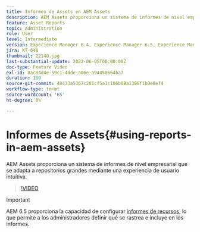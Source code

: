 ```yaml
---
title: Informes de Assets en AEM Assets
description: AEM Assets proporciona un sistema de informes de nivel empresarial que se adapta a repositorios grandes mediante una experiencia de usuario intuitiva.
feature: Asset Reports
topic: Administration
role: User
level: Intermediate
version: Experience Manager 6.4, Experience Manager 6.5, Experience Manager as a Cloud Service
jira: KT-648
thumbnail: 22140.jpg
last-substantial-update: 2022-06-05T00:00:00Z
doc-type: Feature Video
exl-id: 8ac84d4e-59c1-4dde-a06e-a94458664ba7
duration: 160
source-git-commit: 48433a5367c281cf5a1c106b08a1306f1b0e8ef4
workflow-type: tm+mt
source-wordcount: '65'
ht-degree: 0%

---
```


# Informes de Assets{#using-reports-in-aem-assets}

AEM Assets proporciona un sistema de informes de nivel empresarial que se adapta a repositorios grandes mediante una experiencia de usuario intuitiva.

>[!VIDEO](https://video.tv.adobe.com/v/3410280?quality=12&learn=on&captions=spa)


>[!IMPORTANT]
>
>AEM 6.5 proporciona la capacidad de configurar [informes de recursos](https://experienceleague.adobe.com/docs/experience-manager-65/assets/administer/asset-reports.html?lang=es#prerequisite-for-reporting), lo que permite a los administradores definir qué se rastrea e incluye en los informes.
